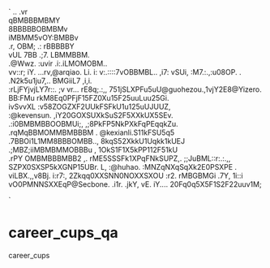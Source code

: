 `
                                   .. .vr       
                                 qBMBBBMBMY     
                                8BBBBBOBMBMv    
                              iMBMM5vOY:BMBBv        
              .r,             OBM;   .: rBBBBBY     
              vUL             7BB   .;7. LBMMBBM.   
             .@Wwz.           :uvir .i:.iLMOMOBM..  
              vv::r;             iY. ...rv,@arqiao. 
               Li. i:             v:.::::7vOBBMBL.. 
               ,i7: vSUi,         :M7.:.,:u08OP. .  
                 .N2k5u1ju7,..     BMGiiL7   ,i,i.  
                  :rLjFYjvjLY7r::.  ;v  vr... rE8q;.:,, 
                 751jSLXPFu5uU@guohezou.,1vjY2E8@Yizero.    
                 BB:FMu rkM8Eq0PFjF15FZ0Xu15F25uuLuu25Gi.   
               ivSvvXL    :v58ZOGZXF2UUkFSFkU1u125uUJUUZ,   
             :@kevensun.      ,iY20GOXSUXkSuS2F5XXkUX5SEv.  
         .:i0BMBMBBOOBMUi;,        ,;8PkFP5NkPXkFqPEqqkZu.  
       .rqMqBBMOMMBMBBBM .           @kexianli.S11kFSU5q5   
     .7BBOi1L1MM8BBBOMBB..,          8kqS52XkkU1Uqkk1kUEJ   
     .;MBZ;iiMBMBMMOBBBu ,           1OkS1F1X5kPP112F51kU   
       .rPY  OMBMBBBMBB2 ,.          rME5SSSFk1XPqFNkSUPZ,.
              ;;JuBML::r:.:.,,        SZPX0SXSP5kXGNP15UBr.
                  L,    :@huhao.      :MNZqNXqSqXk2E0PSXPE .
              viLBX.,,v8Bj. i:r7:,     2Zkqq0XXSNN0NOXXSXOU 
            :r2. rMBGBMGi .7Y, 1i::i   vO0PMNNSXXEqP@Secbone.
            .i1r. .jkY,    vE. iY....  20Fq0q5X5F1S2F22uuv1M; 

`

career_cups_qa
==============

career_cups 
